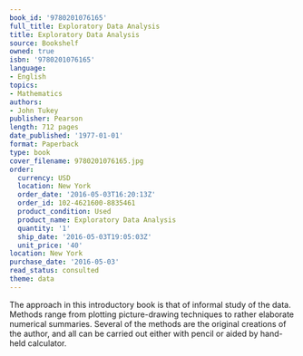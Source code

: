 ```yaml
---
book_id: '9780201076165'
full_title: Exploratory Data Analysis
title: Exploratory Data Analysis
source: Bookshelf
owned: true
isbn: '9780201076165'
language:
- English
topics:
- Mathematics
authors:
- John Tukey
publisher: Pearson
length: 712 pages
date_published: '1977-01-01'
format: Paperback
type: book
cover_filename: 9780201076165.jpg
order:
  currency: USD
  location: New York
  order_date: '2016-05-03T16:20:13Z'
  order_id: 102-4621600-8835461
  product_condition: Used
  product_name: Exploratory Data Analysis
  quantity: '1'
  ship_date: '2016-05-03T19:05:03Z'
  unit_price: '40'
location: New York
purchase_date: '2016-05-03'
read_status: consulted
theme: data
---
```

The approach in this introductory book is that of informal study of the data. Methods range from plotting picture-drawing techniques to rather elaborate numerical summaries. Several of the methods are the original creations of the author, and all can be carried out either with pencil or aided by hand-held calculator.

